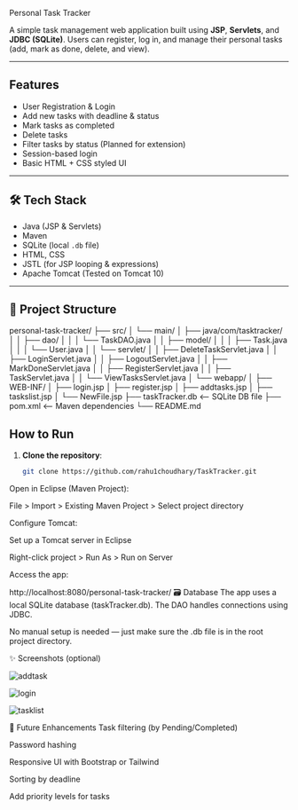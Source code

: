 Personal Task Tracker

A simple task management web application built using **JSP**, **Servlets**, and **JDBC (SQLite)**. Users can register, log in, and manage their personal tasks (add, mark as done, delete, and view).

---

##  Features

- User Registration & Login
- Add new tasks with deadline & status
- Mark tasks as completed
- Delete tasks
- Filter tasks by status (Planned for extension)
- Session-based login
- Basic HTML + CSS styled UI

---

## 🛠️ Tech Stack

- Java (JSP & Servlets)
- Maven
- SQLite (local `.db` file)
- HTML, CSS
- JSTL (for JSP looping & expressions)
- Apache Tomcat (Tested on Tomcat 10)

---

## 📁 Project Structure

personal-task-tracker/
├── src/
│ └── main/
│ ├── java/com/tasktracker/
│ │ ├── dao/
│ │ │ └── TaskDAO.java
│ │ ├── model/
│ │ │ ├── Task.java
│ │ │ └── User.java
│ │ └── servlet/
│ │ ├── DeleteTaskServlet.java
│ │ ├── LoginServlet.java
│ │ ├── LogoutServlet.java
│ │ ├── MarkDoneServlet.java
│ │ ├── RegisterServlet.java
│ │ ├── TaskServlet.java
│ │ └── ViewTasksServlet.java
│ └── webapp/
│ ├── WEB-INF/
│ ├── login.jsp
│ ├── register.jsp
│ ├── addtasks.jsp
│ ├── taskslist.jsp
│ └── NewFile.jsp
├── taskTracker.db <-- SQLite DB file
├── pom.xml <-- Maven dependencies
└── README.md


##  How to Run

1. **Clone the repository**:
   ```bash
   git clone https://github.com/rahu1choudhary/TaskTracker.git
Open in Eclipse (Maven Project):

File > Import > Existing Maven Project > Select project directory

Configure Tomcat:

Set up a Tomcat server in Eclipse

Right-click project > Run As > Run on Server

Access the app:

http://localhost:8080/personal-task-tracker/
🗃️ Database
The app uses a local SQLite database (taskTracker.db). The DAO handles connections using JDBC.

No manual setup is needed — just make sure the .db file is in the root project directory.

✨ Screenshots (optional)


![addtask](https://github.com/user-attachments/assets/85ea2aa7-27b2-4964-8b2c-850dfe237e0a)

![login](https://github.com/user-attachments/assets/486a1275-e45f-49c5-9652-22f9465eb9b0)

![tasklist](https://github.com/user-attachments/assets/6086ae5a-5fc6-4b6d-a53e-0136d78fbb28)

📌 Future Enhancements
Task filtering (by Pending/Completed)

Password hashing

Responsive UI with Bootstrap or Tailwind

Sorting by deadline

Add priority levels for tasks

